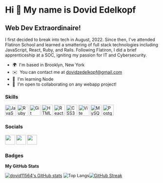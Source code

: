 Hi 👋 My name is Dovid Edelkopf
===============================

Web Dev Extraordinaire!
--------------------

I first decided to break into tech in August, 2022. Since then, I've attended Flatiron School and learned a smattering of full stack technologies including JavaScript, React, Ruby, and Rails. Following Flatiron, I did a brief apprenticeship at a SOC, igniting my passion for IT and Cybersecurity.

* 🌍  I'm based in Brooklyn, New York
* ✉️  You can contact me at [dovidzedelkopf@gmail.com](mailto:dovidzedelkopf@gmail.com)
* 🧠  I'm learning Node
* 🤝  I'm open to collaborating on any webapp project!

### Skills


<p align="left">
<a href="https://developer.mozilla.org/en-US/docs/Web/JavaScript" target="_blank" rel="noreferrer"><img src="https://raw.githubusercontent.com/danielcranney/readme-generator/main/public/icons/skills/javascript-colored.svg" width="36" height="36" alt="JavaScript" /></a>
<a href="https://www.ruby-lang.org/en/" target="_blank" rel="noreferrer"><img src="https://raw.githubusercontent.com/danielcranney/readme-generator/main/public/icons/skills/ruby-colored.svg" width="36" height="36" alt="Ruby" /></a>
<a href="https://git-scm.com/" target="_blank" rel="noreferrer"><img src="https://raw.githubusercontent.com/danielcranney/readme-generator/main/public/icons/skills/git-colored.svg" width="36" height="36" alt="Git" /></a>
<a href="https://developer.mozilla.org/en-US/docs/Glossary/HTML5" target="_blank" rel="noreferrer"><img src="https://raw.githubusercontent.com/danielcranney/readme-generator/main/public/icons/skills/html5-colored.svg" width="36" height="36" alt="HTML5" /></a>
<a href="https://reactjs.org/" target="_blank" rel="noreferrer"><img src="https://raw.githubusercontent.com/danielcranney/readme-generator/main/public/icons/skills/react-colored.svg" width="36" height="36" alt="React" /></a>
<a href="https://www.w3.org/TR/CSS/#css" target="_blank" rel="noreferrer"><img src="https://raw.githubusercontent.com/danielcranney/readme-generator/main/public/icons/skills/css3-colored.svg" width="36" height="36" alt="CSS3" /></a>
<a href="https://vitejs.dev/" target="_blank" rel="noreferrer"><img src="https://raw.githubusercontent.com/danielcranney/readme-generator/main/public/icons/skills/vite-colored.svg" width="36" height="36" alt="Vite" /></a>
<a href="https://www.mysql.com/" target="_blank" rel="noreferrer"><img src="https://raw.githubusercontent.com/danielcranney/readme-generator/main/public/icons/skills/mysql-colored.svg" width="36" height="36" alt="MySQL" /></a>
<a href="https://www.postgresql.org/" target="_blank" rel="noreferrer"><img src="https://raw.githubusercontent.com/danielcranney/readme-generator/main/public/icons/skills/postgresql-colored.svg" width="36" height="36" alt="PostgreSQL" /></a>
</p>


### Socials

<p align="left"> <a href="https://www.github.com/dovid11564" target="_blank" rel="noreferrer"><img src="https://raw.githubusercontent.com/danielcranney/readme-generator/main/public/icons/socials/github-dark.svg" width="32" height="32" /></a> <a href="https://www.linkedin.com/in/dovid-edelkopf/" target="_blank" rel="noreferrer"><img src="https://raw.githubusercontent.com/danielcranney/readme-generator/main/public/icons/socials/linkedin.svg" width="32" height="32" /></a> <a href="http://www.medium.com/@dovid11564" target="_blank" rel="noreferrer"><img src="https://raw.githubusercontent.com/danielcranney/readme-generator/main/public/icons/socials/medium-dark.svg" width="32" height="32" /></a></p>

### Badges

<b>My GitHub Stats</b>

<a href="http://www.github.com/dovid11564"><img src="https://github-readme-stats.vercel.app/api?username=dovid11564&show_icons=true&hide=&count_private=true&title_color=84cc16&text_color=ef4444&icon_color=84cc16&bg_color=7f1d1d&hide_border=true&show_icons=true&hide_rank=true" alt="dovid11564's GitHub stats" /></a>
![Top Langs](https://github-readme-stats.vercel.app/api/top-langs/?username=dovid11564&hide=html&langs_count=5&layout=compact)[![GitHub Streak](https://streak-stats.demolab.com?user=dovid11564&theme=transparent&hide_border=true&date_format=M%20j%5B%2C%20Y%5D&exclude_days=Sat)](https://git.io/streak-stats)
